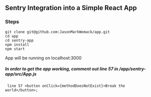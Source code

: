 ## Sentry Integration into a Simple React App

### Steps
    git clone git@github.com:JasonMarkWomack/app.git
    cd app
    cd sentry-app
    npm install
    npm start
App will be running on localhost:3000 

#####  In order to get the app working, comment out line 57 in /app/sentry-app/src/App.js
 
     line 57 <button onClick={methodDoesNotExist}>Break the world</button>;

